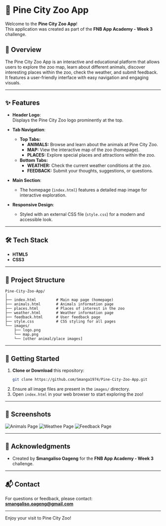 # 🦁 Pine City Zoo App

Welcome to the **Pine City Zoo App**!  
This application was created as part of the **FNB App Academy - Week 3** challenge.

## 🌟 Overview

The Pine City Zoo App is an interactive and educational platform that allows users to explore the zoo map, learn about different animals, discover interesting places within the zoo, check the weather, and submit feedback. It features a user-friendly interface with easy navigation and engaging visuals.

---

## ✨ Features

- **Header Logo**:  
  Displays the Pine City Zoo logo prominently at the top.

- **Tab Navigation**:  
  - **Top Tabs:**
    - **ANIMALS:** Browse and learn about the animals at Pine City Zoo.
    - **MAP:** View the interactive map of the zoo (homepage).
    - **PLACES:** Explore special places and attractions within the zoo.
  - **Bottom Tabs:**
    - **WEATHER:** Check the current weather conditions at the zoo.
    - **FEEDBACK:** Submit your thoughts, suggestions, or questions.

- **Main Section**:  
  - The homepage (`index.html`) features a detailed map image for interactive exploration.

- **Responsive Design**:  
  - Styled with an external CSS file (`style.css`) for a modern and accessible look.

---

## 🛠️ Tech Stack

- **HTML5**
- **CSS3**

---

## 📁 Project Structure

```
Pine-City-Zoo-App/
│
├── index.html         # Main map page (homepage)
├── animals.html       # Animals information page
├── places.html        # Places of interest in the zoo
├── weather.html       # Weather information page
├── feedback.html      # User feedback page
├── style.css          # CSS styling for all pages
└── images/
    ├── logo.png
    └── map.png
    └── [other animal/place images]
```

---

## 🏁 Getting Started

1. **Clone or Download** this repository:
    ```sh
    git clone https://github.com/Smanga1974/Pine-City-Zoo-App.git
    ```
2. Ensure all image files are present in the `images/` directory.
3. Open `index.html` in your web browser to start exploring the zoo!

---

## 📸 Screenshots

![Animals Page](![animals](https://github.com/user-attachments/assets/6fd8471c-cc21-4879-8933-52d182fd1cfa))
![Weathee Page](![weather](https://github.com/user-attachments/assets/6e48c9e8-3856-43ae-aeeb-74a5f39451be))
![Feedback Page](![feedback](https://github.com/user-attachments/assets/219f17ad-70ce-4120-87d5-aed496eed615))

---

## 🙌 Acknowledgments

- Created by **Smangaliso Oageng** for the **FNB App Academy - Week 3** challenge.

---

## 📬 Contact

For questions or feedback, please contact:  
**smangaliso.oageng@gmail.com**

---

Enjoy your visit to Pine City Zoo!
